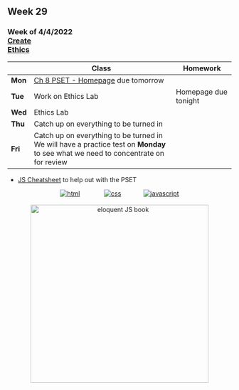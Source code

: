 ## Week 29

### Week of 4/4/2022<br>[Create](\apcsp\curriculum\pt\create)<br>[Ethics](ethics)

|         | Class | Homework |
| ------- | ----- | -------- |
| **Mon** |[Ch 8 PSET - Homepage](https://cs50.harvard.edu/ap/2022/curriculum/x/psets/8/homepage/) due tomorrow |  |
| **Tue** |Work on Ethics Lab |Homepage due tonight  |
| **Wed** |Ethics Lab |  |
| **Thu** |Catch up on everything to be turned in |  |
| **Fri** |Catch up on everything to be turned in<br>We will have a practice test on **Monday** to see what we need to concentrate on for review |  |

* [JS Cheatsheet](https://javascript.pythoncheatsheet.org/#) to help out with the PSET

<div style="text-align:center">
<a href="https://www.w3schools.com/html" target="_blank"><img src="\apcsp\assets\img\html-icon.jpg" alt="html" style="padding: 0px 25px"></a> <a href="https://www.w3schools.com/css" target="_blank"><img src="\apcsp\assets\img\css-icon.jpg" alt="css" style="padding: 0px 25px"></a><a href="https://www.w3schools.com/js" target="_blank"><img src="\apcsp\assets\img\js-icon.jpg" alt="javascript" style="padding: 0px 25px"></a>
</div>

<br>
<div style="text-align:center">
<a href="https://eloquentjavascript.net/" target="_blank"><img src="https://eloquentjavascript.net/img/cover.jpg" alt="eloquent JS book" height="400px"></a>
</div>

<meta http-equiv="refresh" content="300"/>
